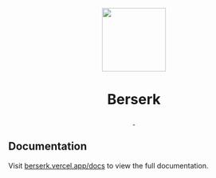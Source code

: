 <p align="center">
  <a href="https://berserk.vercel.app">
    <picture>
      <source media="(prefers-color-scheme: dark)" srcset="https://berserk.vercel.app">
      <img src="https://berserk.vercel.app" height="128">
    </picture>
  </a>
  <h1 align="center">Berserk</h1>
</p>

<p align="center">
  <!-- <a aria-label="Berserk logo" href="https://berserk.vercel.app">
    <img src="https://img.shields.io/badge/MADE%20BY%20VAJITSU-000000.svg?style=for-the-badge&logo=node&labelColor=000">
  </a> -->
  <a aria-label="NPM version" href="https://www.npmjs.com/package/berserk">
    <img alt="" src="https://img.shields.io/npm/v/berserk.svg?style=for-the-badge&labelColor=000000">
  </a>
  <a aria-label="License" href="https://github.com/vajitsu/berserk/blob/canary/license.md">
    <img alt="" src="https://img.shields.io/npm/l/berserk.svg?style=for-the-badge&labelColor=000000">
  </a>
</p>

## Documentation

Visit [berserk.vercel.app/docs](https://berserk.vercel.app/docs) to view the full documentation.
